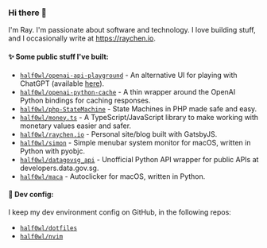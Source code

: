 ### Hi there 👋

I'm Ray. I'm passionate about software and technology. I love building stuff, and I occasionally write at https://raychen.io.

#### ✨ Some public stuff I've built:

* [`half0wl/openai-api-playground`](https://github.com/half0wl/openai-api-playground) -  An alternative UI for playing with ChatGPT (available [here](https://openai-api-playground.raychen.io/)).
* [`half0wl/openai-python-cache`](https://github.com/half0wl/openai-python-cache) - A thin wrapper around the OpenAI Python bindings for caching responses.
* [`half0wl/php-StateMachine`](https://github.com/half0wl/php-StateMachine) - State Machines in PHP made safe and easy.
* [`half0wl/money.ts`](https://github.com/half0wl/money.ts) - A TypeScript/JavaScript library to make working with monetary values easier and safer. 
* [`half0wl/raychen.io`](https://github.com/half0wl/raychen.io) - Personal site/blog built with GatsbyJS.
* [`half0wl/simon`](https://github.com/half0wl/simon) -  Simple menubar system monitor for macOS, written in Python with pyobjc. 
* [`half0wl/datagovsg_api`](https://github.com/half0wl/datagovsg_api) - Unofficial Python API wrapper for public APIs at developers.data.gov.sg.
* [`half0wl/maca`](https://github.com/half0wl/maca) - Autoclicker for macOS, written in Python.

#### 🔧 Dev config:

I keep my dev environment config on GitHub, in the following repos:

* [`half0wl/dotfiles`](https://github.com/half0wl/dotfiles)
* [`half0wl/nvim`](https://github.com/half0wl/nvim)


<!--
**half0wl/half0wl** is a  _special_ ✨ repository because its `README.md` (this file) appears on your GitHub profile.

Here are some ideas to get you started:

- 🔭 I’m currently working on ...
- 🌱 I’m currently learning ...
- 👯 I’m looking to collaborate on ...
- 🤔 I’m looking for help with ...
- 💬 Ask me about ...
- 📫 How to reach me: ...
- 😄 Pronouns: ...
- ⚡ Fun fact: ...
-->
